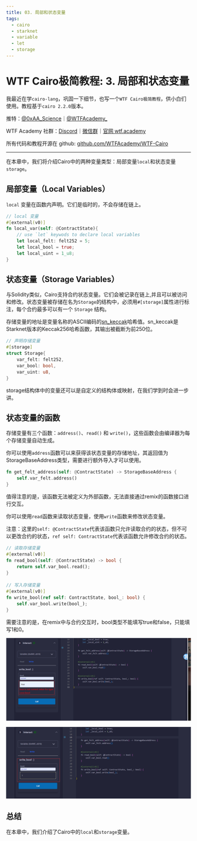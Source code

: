 ```yaml
---
title: 03. 局部和状态变量
tags:
  - cairo
  - starknet
  - variable
  - let
  - storage
---
```

# WTF Cairo极简教程: 3. 局部和状态变量

我最近在学`cairo-lang`，巩固一下细节，也写一个`WTF Cairo极简教程`，供小白们使用。教程基于`cairo 2.2.0`版本。

推特：[@0xAA_Science](https://twitter.com/0xAA_Science)｜[@WTFAcademy_](https://twitter.com/WTFAcademy_)

WTF Academy 社群：[Discord](https://discord.gg/5akcruXrsk)｜[微信群](https://docs.google.com/forms/d/e/1FAIpQLSe4KGT8Sh6sJ7hedQRuIYirOoZK_85miz3dw7vA1-YjodgJ-A/viewform?usp=sf_link)｜[官网 wtf.academy](https://wtf.academy)

所有代码和教程开源在 github: [github.com/WTFAcademy/WTF-Cairo](https://github.com/WTFAcademy/WTF-Cairo)

---

在本章中，我们将介绍Cairo中的两种变量类型：局部变量`local`和状态变量`storage`。

## 局部变量（Local Variables）

`local` 变量在函数内声明。它们是临时的，不会存储在链上。

```rust
// local 变量
#[external(v0)]
fn local_var(self: @ContractState){
    // use `let` keywods to declare local variables 
    let local_felt: felt252 = 5;
    let local_bool = true;
    let local_uint = 1_u8;
}
```

## 状态变量（Storage Variables）

与Solidity类似，Cairo支持合约状态变量。它们会被记录在链上,并且可以被访问和修改。状态变量被存储在名为`Storage`的结构中，必须用`#[storage]`属性进行标注，每个合约最多可以有一个 `Storage` 结构。

存储变量的地址是变量名称的ASCII编码的[sn_keccak](https://docs.starknet.io/documentation/architecture_and_concepts/Cryptography/hash-functions/)哈希值。sn_keccak是Starknet版本的Keccak256哈希函数，其输出被截断为前250位。

```rust
// 声明存储变量
#[storage]
struct Storage{
    var_felt: felt252,
    var_bool: bool,
    var_uint: u8,
}
```

storage结构体中的变量还可以是自定义的结构体或映射，在我们学到时会进一步讲。

## 状态变量的函数

存储变量有三个函数：`address()`、`read()` 和 `write()`，这些函数会由编译器为每个存储变量自动生成。

你可以使用`address`函数可以来获得该状态变量的存储地址，其返回值为StorageBaseAddress类型，需要进行额外导入才可以使用。

```rust
fn get_felt_address(self: @ContractState) -> StorageBaseAddress {
    self.var_felt.address()
}
```

值得注意的是，该函数无法被定义为外部函数，无法直接通过remix的函数接口进行交互。

你可以使用`read`函数来读取状态变量，使用`write`函数来修改状态变量。

注意：这里的`self: @ContractState`代表该函数只允许读取合约的状态，但不可以更改合约的状态，`ref self: ContractState`代表该函数允许修改合约的状态。

```rust
// 读取存储变量
#[external(v0)]
fn read_bool(self: @ContractState) -> bool {
    return self.var_bool.read();
}

// 写入存储变量
#[external(v0)]
fn write_bool(ref self: ContractState, bool_: bool) {
    self.var_bool.write(bool_);
}
```

需要注意的是，在remix中与合约交互时，bool类型不能填写true和false，只能填写1和0。

![](./img/3-1.png)

![](./img/3-2.png)


## 总结

在本章中，我们介绍了Cairo中的`local`和`storage`变量。
